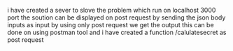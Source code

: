 i have created a sever to slove the problem which run on localhost 3000 port the soution can be displayed on post request by sending the json body inputs as input by using only post request we get the output this can be done on using postman tool and i have created a function /calulatesecret as post request
